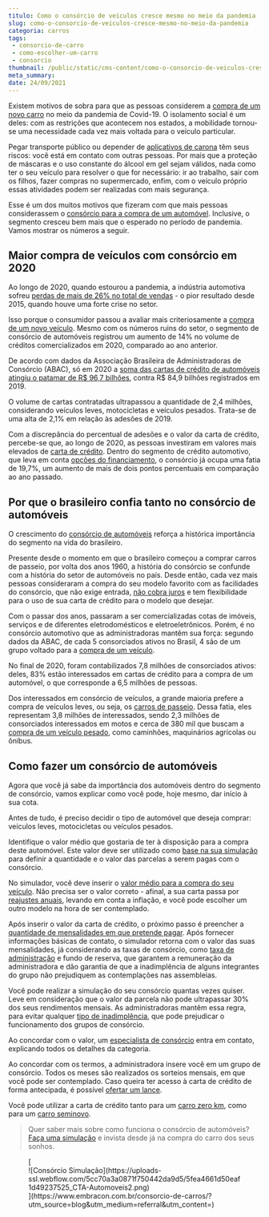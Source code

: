 ```yaml
---
titulo: Como o consórcio de veículos cresce mesmo no meio da pandemia
slug: como-o-consorcio-de-veiculos-cresce-mesmo-no-meio-da-pandemia
categoria: carros
tags:
 - consorcio-de-carro
 - como-escolher-um-carro
 - consorcio
thumbnail: /public/static/cms-content/como-o-consorcio-de-veiculos-cresce-mesmo-no-meio-da-pandemia.jpg
meta_summary: 
date: 24/09/2021
---
```

Existem motivos de sobra para que as pessoas considerem a [compra de um novo carro](https://www.embracon.com.br/blog/4-motivos-para-voce-comprar-um-carro-novo) no meio da pandemia de Covid-19. O isolamento social é um deles: com as restrições que acontecem nos estados, a mobilidade tornou-se uma necessidade cada vez mais voltada para o veículo particular.

Pegar transporte público ou depender de [aplicativos de carona](https://www.embracon.com.br/blog/motorista-de-aplicativo-faca-um-consorcio) têm seus riscos: você está em contato com outras pessoas. Por mais que a proteção de máscaras e o uso constante do álcool em gel sejam válidos, nada como ter o seu veículo para resolver o que for necessário: ir ao trabalho, sair com os filhos, fazer compras no supermercado, enfim, com o veículo próprio essas atividades podem ser realizadas com mais segurança.

Esse é um dos muitos motivos que fizeram com que mais pessoas considerassem o [consórcio para a compra de um automóvel](https://www.embracon.com.br/blog/duvidas-frequentes-consorcio-de-carro). Inclusive, o segmento cresceu bem mais que o esperado no período de pandemia. Vamos mostrar os números a seguir.

Maior compra de veículos com consórcio em 2020 
-----------------------------------------------

Ao longo de 2020, quando estourou a pandemia, a indústria automotiva sofreu [perdas de mais de 26% no total de vendas](https://g1.globo.com/economia/noticia/2021/01/05/vendas-de-veiculos-novos-caem-26percent-em-2020-pior-resultado-desde-2015.ghtml) - o pior resultado desde 2015, quando houve uma forte crise no setor.

Isso porque o consumidor passou a avaliar mais criteriosamente a [compra de um novo veículo](https://www.embracon.com.br/blog/saiba-qual-e-a-melhor-epoca-do-ano-para-comprar-um-carro-novo). Mesmo com os números ruins do setor, o segmento de consórcio de automóveis registrou um aumento de 14% no volume de créditos comercializados em 2020, comparado ao ano anterior.

De acordo com dados da Associação Brasileira de Administradoras de Consórcio (ABAC), só em 2020 a [soma das cartas de crédito de automóveis atingiu o patamar de R$ 96,7 bilhões](https://blog.abac.org.br/drops-de-mercado/creditos-contratados-consorcio-de-veiculos-2020), contra R$ 84,9 bilhões registrados em 2019.

O volume de cartas contratadas ultrapassou a quantidade de 2,4 milhões, considerando veículos leves, motocicletas e veículos pesados. Trata-se de uma alta de 2,1% em relação às adesões de 2019.

Com a discrepância do percentual de adesões e o valor da carta de crédito, percebe-se que, ao longo de 2020, as pessoas investiram em valores mais elevados de [carta de crédito](https://www.embracon.com.br/blog/tudo-o-que-voce-precisa-saber-sobre-a-carta-de-credito-de-consorcios). Dentro do segmento de crédito automotivo, que leva em conta [opções do financiamento](https://www.embracon.com.br/blog/entenda-quais-sao-as-6-maiores-desvantagens-do-financiamento), o consórcio já ocupa uma fatia de 19,7%, um aumento de mais de dois pontos percentuais em comparação ao ano passado.

Por que o brasileiro confia tanto no consórcio de automóveis 
-------------------------------------------------------------

O crescimento do [consórcio de automóveis](https://www.embracon.com.br/blog/sobre-o-consorcio-de-veiculos-embracon) reforça a histórica importância do segmento na vida do brasileiro.

Presente desde o momento em que o brasileiro começou a comprar carros de passeio, por volta dos anos 1960, a história do consórcio se confunde com a história do setor de automóveis no país. Desde então, cada vez mais pessoas consideraram a compra do seu modelo favorito com as facilidades do consórcio, que não exige entrada, [não cobra juros](https://www.embracon.com.br/blog/consorcio-nao-tem-juros-entenda) e tem flexibilidade para o uso de sua carta de crédito para o modelo que desejar.

Com o passar dos anos, passaram a ser comercializadas cotas de imóveis, serviços e de diferentes eletrodomésticos e eletroeletrônicos. Porém, é no consórcio automotivo que as administradoras mantêm sua força: segundo dados da ABAC, de cada 5 consorciados ativos no Brasil, 4 são de um grupo voltado para a [compra de um veículo](https://www.embracon.com.br/blog/5-formas-de-pagamento-de-um-carro).

No final de 2020, foram contabilizados 7,8 milhões de consorciados ativos: deles, 83% estão interessados em cartas de crédito para a compra de um automóvel, o que corresponde a 6,5 milhões de pessoas.

Dos interessados em consórcio de veículos, a grande maioria prefere a compra de veículos leves, ou seja, os [carros de passeio](https://www.embracon.com.br/blog/carro-de-passeio-como-escolher-a-melhor-opcao). Dessa fatia, eles representam 3,8 milhões de interessados, sendo 2,3 milhões de consorciados interessados em motos e cerca de 380 mil que buscam a [compra de um veículo pesado](https://www.embracon.com.br/consorcio-de-veiculos-pesados), como caminhões, maquinários agrícolas ou ônibus.

Como fazer um consórcio de automóveis 
--------------------------------------

Agora que você já sabe da importância dos automóveis dentro do segmento de consórcio, vamos explicar como você pode, hoje mesmo, dar início à sua cota.

Antes de tudo, é preciso decidir o tipo de automóvel que deseja comprar: veículos leves, motocicletas ou veículos pesados.

Identifique o valor médio que gostaria de ter à disposição para a compra deste automóvel. Este valor deve ser utilizado como [base na sua simulação](https://www.embracon.com.br/blog/simulacao-de-consorcio) para definir a quantidade e o valor das parcelas a serem pagas com o consórcio.

No simulador, você deve inserir o [valor médio para a compra do seu veículo](https://www.embracon.com.br/blog/quanto-preciso-pagar-para-fazer-um-consorcio). Não precisa ser o valor correto - afinal, a sua carta passa por [reajustes anuais](https://www.embracon.com.br/blog/reajuste-consorcio-como-e-feito), levando em conta a inflação, e você pode escolher um outro modelo na hora de ser contemplado.

Após inserir o valor da carta de crédito, o próximo passo é preencher a [quantidade de mensalidades em que pretende pagar](https://www.embracon.com.br/blog/qual-o-valor-ideal-da-parcela-mensal-de-um-consorcio). Após fornecer informações básicas de contato, o simulador retorna com o valor das suas mensalidades, já considerando as taxas de consórcio, como [taxa de administração](https://www.embracon.com.br/blog/como-funciona-a-taxa-de-administracao-de-um-consorcio) e fundo de reserva, que garantem a remuneração da administradora e dão garantia de que a inadimplência de alguns integrantes do grupo não prejudiquem as contemplações nas assembleias.

Você pode realizar a simulação do seu consórcio quantas vezes quiser. Leve em consideração que o valor da parcela não pode ultrapassar 30% dos seus rendimentos mensais. As administradoras mantêm essa regra, para evitar qualquer [tipo de inadimplência](https://www.embracon.com.br/blog/nao-consigo-pagar-meu-consorcio-e-agora), que pode prejudicar o funcionamento dos grupos de consórcio.

Ao concordar com o valor, um [especialista de consórcio](https://www.embracon.com.br/blog/tudo-o-que-voce-precisa-saber-sobre-a-importancia-de-um-consultor-de-consorcio) entra em contato, explicando todos os detalhes da categoria.

Ao concordar com os termos, a administradora insere você em um grupo de consórcio. Todos os meses são realizados os sorteios mensais, em que você pode ser contemplado. Caso queira ter acesso à carta de crédito de forma antecipada, é possível [ofertar um lance](https://www.embracon.com.br/blog/como-funcionam-os-tipos-de-lances-no-consorcio).

Você pode utilizar a carta de crédito tanto para um [carro zero km](https://www.embracon.com.br/blog/carro-zero-ou-seminovo), como para um [carro seminovo](https://www.embracon.com.br/blog/carro-seminovo-guia-completo-para-comprar).

> Quer saber mais sobre como funciona o consórcio de automóveis? [Faça uma simulação](https://www.embracon.com.br/consorcio-de-carros) e invista desde já na compra do carro dos seus sonhos.

<figure class="w-richtext-figure-type-image w-richtext-align-center">[<div>![Consórcio Simulação](https://uploads-ssl.webflow.com/5cc70a3a0871f750442da9d5/5fea4661d50eaf1d49237525_CTA-Automoveis2.png)</div>](https://www.embracon.com.br/consorcio-de-carros/?utm_source=blog&utm_medium=referral&utm_content=)</figure>

